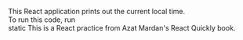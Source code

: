 
This React application prints out the current local time. </br>
To run this code, run </br>
static
This is a React practice from Azat Mardan's React Quickly book.